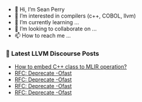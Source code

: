 - 👋 Hi, I’m Sean Perry
- 👀 I’m interested in compilers (c++, COBOL, llvm)
- 🌱 I’m currently learning ...
- 💞️ I’m looking to collaborate on ...
- 📫 How to reach me ...

<!---
s66perry/s66perry is a ✨ special ✨ repository because its `README.md` (this file) appears on your GitHub profile.
You can click the Preview link to take a look at your changes.
--->
### 📕 Latest LLVM Discourse Posts

<!-- DISCOURSE-LLVM:START -->
- [How to embed C++ class to MLIR operation?](https://discourse.llvm.org/t/how-to-embed-c-class-to-mlir-operation/78499#post_9)
- [RFC: Deprecate -Ofast](https://discourse.llvm.org/t/rfc-deprecate-ofast/78687?page=4#post_65)
- [RFC: Deprecate -Ofast](https://discourse.llvm.org/t/rfc-deprecate-ofast/78687?page=4#post_64)
- [RFC: Deprecate -Ofast](https://discourse.llvm.org/t/rfc-deprecate-ofast/78687?page=4#post_63)
- [RFC: Deprecate -Ofast](https://discourse.llvm.org/t/rfc-deprecate-ofast/78687?page=4#post_62)
<!-- DISCOURSE-LLVM:END -->
